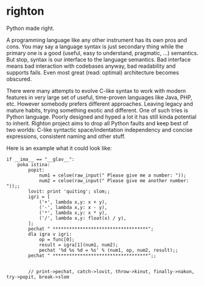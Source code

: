 # righton
Python made right.

A programming language like any other instrument has its own pros and cons. 
You may say a language syntax is just secondary thing while the primary one is a good (useful, easy to understand, pragmatic, ...) semantics. But stop, syntax is our interface to the language semantics. Bad interface means bad interaction with codebases anyway, bad readability and supports fails. Even most great (read: optimal) architecture becomes obscured. 

There were many attempts to evolve C-like syntax to work with modern features in very large set of useful, time-proven languages like Java, PHP, etc. 
However somebody prefers different approaches. Leaving legacy and mature habits, trying something exotic and different. One of such tries is Python language. Poorly designed and hyped a lot it has still kinda potential to inherit. 
Righton project aims to drop all Python faults and keep best of two worlds: C-like syntactic space/indentation independency and concise expressions, consistent naming and other stuff.

Here is an example what it could look like:

```
if __ima__ == "__glav__":
    poka istina:
        popit:
			num1 = celoe(raw_input(" Please give me a number: "));
			num2 = celoe(raw_input(" Please give me another number: "));;
		lovit: print 'quiting'; slom;;
        igri = [
            ('+', lambda x,y: x + y),
            ('-', lambda x,y: x - y),
            ('*', lambda x,y: x * y),
            ('/', lambda x,y: float(x) / y),
        ];
        pechat " ***********************************";
        dla igra v igri:
            op = func[0];
            result = igra[1](num1, num2);
            pechat '%d %s %d = %s' % (num1, op, num2, result);;
        pechat " ***********************************";;
    
   
		// print->pechat, catch->lovit, throw->kinut, finally->nakon, try->popit, break->slom
```
